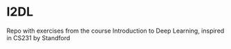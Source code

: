 # I2DL
Repo with exercises from the course Introduction to Deep Learning, inspired in CS231 by Standford
